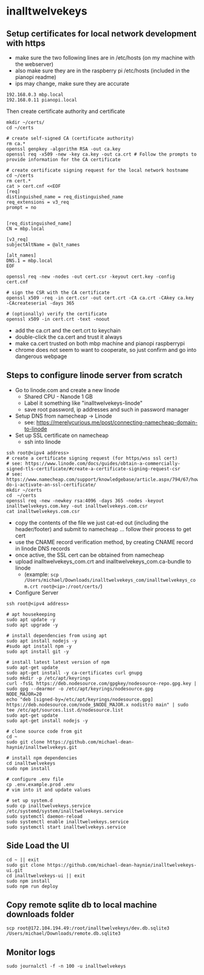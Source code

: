 # inalltwelvekeys

## Setup certificates for local network development with https
* make sure the two following lines are in /etc/hosts (on my machine with the webserver)
* also make sure they are in the raspberry pi /etc/hosts (included in the pianopi readme)
* ips may change, make sure they are accurate
```text
192.168.0.3 mbp.local
192.168.0.11 pianopi.local
```
Then create certificate authority and certificate
```shell
mkdir ~/certs/
cd ~/certs

# create self-signed CA (certificate authority)
rm ca.*
openssl genpkey -algorithm RSA -out ca.key
openssl req -x509 -new -key ca.key -out ca.crt # Follow the prompts to provide information for the CA certificate

# create certificate signing request for the local network hostname
cd ~/certs
rm cert.*
cat > cert.cnf <<EOF
[req]
distinguished_name = req_distinguished_name
req_extensions = v3_req
prompt = no


[req_distinguished_name]
CN = mbp.local

[v3_req]
subjectAltName = @alt_names

[alt_names]
DNS.1 = mbp.local
EOF

openssl req -new -nodes -out cert.csr -keyout cert.key -config cert.cnf

# sign the CSR with the CA certificate
openssl x509 -req -in cert.csr -out cert.crt -CA ca.crt -CAkey ca.key -CAcreateserial -days 365

# (optionally) verify the certificate
openssl x509 -in cert.crt -text -noout

```
* add the ca.crt and the cert.crt to keychain
* double-click the ca.cert and trust it always
* make ca.cert trusted on both mbp machine and pianopi raspberrypi
* chrome does not seem to want to cooperate, so just confirm and go into dangerous webpage

## Steps to configure linode server from scratch
* Go to linode.com and create a new linode
  * Shared CPU - Nanode 1 GB
  * Label it something like "inalltwelvekeys-linode"
  * save root password, ip addresses and such in password manager
* Setup DNS from namecheap -> Linode
  * see: https://merelycurious.me/post/connecting-namecheap-domain-to-linode
* Set up SSL certificate on namecheap
  * ssh into linode
```shell
ssh root@<ipv4 address>
# create a certificate signing request (for https/wss ssl cert)
# see: https://www.linode.com/docs/guides/obtain-a-commercially-signed-tls-certificate/#create-a-certificate-signing-request-csr
# see: https://www.namecheap.com/support/knowledgebase/article.aspx/794/67/how-do-i-activate-an-ssl-certificate/
mkdir ~/certs
cd  ~/certs
openssl req -new -newkey rsa:4096 -days 365 -nodes -keyout inalltwelvekeys.com.key -out inalltwelvekeys.com.csr
cat inalltwelvekeys.com.csr
```
  * copy the contents of the file we just cat-ed out (including the header/footer) and submit to namecheap ... follow their process to get cert
  * use the CNAME record verification method, by creating CNAME record in linode DNS records
  * once active, the SSL cert can be obtained from namecheap
  * upload inalltwelvekeys_com.crt and inalltwelvekeys_com.ca-bundle to linode
    * (example: `scp /Users/michael/Downloads/inalltwelvekeys_com/inalltwelvekeys_com.crt root@<ip>:/root/certs/`)
* Configure Server
```shell
ssh root@<ipv4 address>

# apt housekeeping
sudo apt update -y
sudo apt upgrade -y

# install dependencies from using apt
sudo apt install nodejs -y
#sudo apt install npm -y
sudo apt install git -y

# install latest latest version of npm
sudo apt-get update
sudo apt-get install -y ca-certificates curl gnupg
sudo mkdir -p /etc/apt/keyrings
curl -fsSL https://deb.nodesource.com/gpgkey/nodesource-repo.gpg.key | sudo gpg --dearmor -o /etc/apt/keyrings/nodesource.gpg
NODE_MAJOR=20
echo "deb [signed-by=/etc/apt/keyrings/nodesource.gpg] https://deb.nodesource.com/node_$NODE_MAJOR.x nodistro main" | sudo tee /etc/apt/sources.list.d/nodesource.list
sudo apt-get update
sudo apt-get install nodejs -y

# clone source code from git
cd ~
sudo git clone https://github.com/michael-dean-haynie/inalltwelvekeys.git

# install npm dependencies
cd inalltwelvekeys
sudo npm install

# configure .env file
cp .env.example.prod .env
# vim into it and update values

# set up system.d
sudo cp inalltwelvekeys.service /etc/systemd/system/inalltwelvekeys.service
sudo systemctl daemon-reload
sudo systemctl enable inalltwelvekeys.service
sudo systemctl start inalltwelvekeys.service
```

## Side Load the UI
```shell
cd ~ || exit
sudo git clone https://github.com/michael-dean-haynie/inalltwelvekeys-ui.git
cd inalltwelvekeys-ui || exit
sudo npm install
sudo npm run deploy
```

## Copy remote sqlite db to local machine downloads folder
```shell
scp root@172.104.194.49:/root/inalltwelvekeys/dev.db.sqlite3 /Users/michael/Downloads/remote.db.sqlite3
```

## Monitor logs
```shell
sudo journalctl -f -n 100 -u inalltwelvekeys
```
